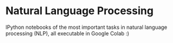 # Natural Language Processing
IPython notebooks of the most important tasks in natural language processing (NLP), all executable in Google Colab :)
